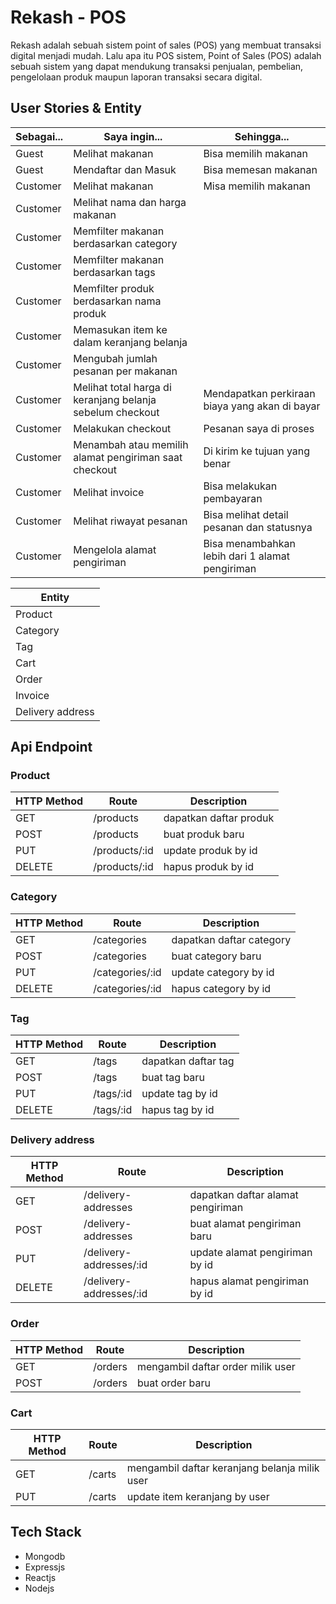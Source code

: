 # Rekash - POS
Rekash adalah sebuah sistem point of sales (POS) yang membuat transaksi digital menjadi mudah. Lalu apa itu POS sistem, Point of Sales (POS) adalah sebuah sistem yang dapat mendukung transaksi penjualan, pembelian, pengelolaan produk maupun laporan transaksi secara digital.

## User Stories & Entity
|Sebagai...|Saya ingin...|Sehingga...|
|-|-|-|
|Guest|Melihat makanan|Bisa memilih makanan|
|Guest|Mendaftar dan Masuk|Bisa memesan makanan|
|Customer|Melihat makanan|Misa memilih makanan|
|Customer|Melihat nama dan harga makanan||
|Customer|Memfilter makanan berdasarkan category||
|Customer|Memfilter makanan berdasarkan tags||
|Customer|Memfilter produk berdasarkan nama produk||
|Customer|Memasukan item ke dalam keranjang belanja||
|Customer|Mengubah jumlah pesanan per makanan||
|Customer|Melihat total harga di keranjang belanja sebelum checkout|Mendapatkan perkiraan biaya yang akan di bayar|
|Customer|Melakukan checkout|Pesanan saya di proses|
|Customer|Menambah atau memilih alamat pengiriman saat checkout|Di kirim ke tujuan yang benar|
|Customer|Melihat invoice|Bisa melakukan pembayaran
|Customer|Melihat riwayat pesanan|Bisa melihat detail pesanan dan statusnya
|Customer|Mengelola alamat pengiriman|Bisa menambahkan lebih dari 1 alamat pengiriman

|Entity|
|-|
|Product|
|Category|
|Tag|
|Cart|
|Order|
|Invoice|
|Delivery address|

## Api Endpoint
### Product
|HTTP Method|Route|Description|
|-|-|-|
|GET|/products|dapatkan daftar produk|
|POST|/products|buat produk baru|
|PUT|/products/:id|update produk by id|
|DELETE|/products/:id|hapus produk by id|

### Category
|HTTP Method|Route|Description|
|-|-|-|
|GET|/categories|dapatkan daftar category|
|POST|/categories|buat category baru|
|PUT|/categories/:id|update category by id|
|DELETE|/categories/:id|hapus category by id|

### Tag
|HTTP Method|Route|Description|
|-|-|-|
|GET|/tags|dapatkan daftar tag|
|POST|/tags|buat tag baru|
|PUT|/tags/:id|update tag by id|
|DELETE|/tags/:id|hapus tag by id|

### Delivery address
|HTTP Method|Route|Description|
|-|-|-|
|GET|/delivery-addresses|dapatkan daftar alamat pengiriman|
|POST|/delivery-addresses|buat  alamat pengiriman baru|
|PUT|/delivery-addresses/:id|update  alamat pengiriman by id|
|DELETE|/delivery-addresses/:id|hapus  alamat pengiriman by id|

### Order
|HTTP Method|Route|Description|
|-|-|-|
|GET|/orders|mengambil daftar order milik user|
|POST|/orders|buat order baru|

### Cart
|HTTP Method|Route|Description|
|-|-|-|
|GET|/carts|mengambil daftar keranjang belanja milik user|
|PUT|/carts|update item keranjang by user|

## Tech Stack
- Mongodb
- Expressjs
- Reactjs
- Nodejs